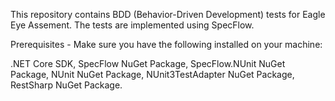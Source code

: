 This repository contains BDD (Behavior-Driven Development) tests for Eagle Eye Assement. The tests are implemented using SpecFlow.

Prerequisites -
Make sure you have the following installed on your machine:

.NET Core SDK,
SpecFlow NuGet Package,
SpecFlow.NUnit NuGet Package,
NUnit NuGet Package,
NUnit3TestAdapter NuGet Package,
RestSharp NuGet Package.


